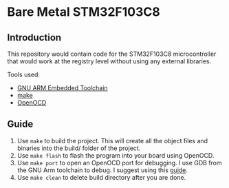 # Bare Metal STM32F103C8
## Introduction

This repository would contain code for the STM32F103C8 microcontroller that would work at the registry level without using any external libraries.

Tools used:
* [GNU ARM Embedded Toolchain](https://developer.arm.com/tools-and-software/open-source-software/developer-tools/gnu-toolchain)
* [make](https://www.gnu.org/software/make/)
* [OpenOCD](http://openocd.org/)

## Guide
1. Use `make` to build the project. This will create all the object files and binaries into the build/ folder of the project.
2. Use `make flash` to flash the program into your board using OpenOCD.
3. Use `make port` to open an OpenOCD port for debugging. I use GDB from the GNU Arm toolchain to debug. I suggest using this [guide](https://stackoverflow.com/questions/38033130/how-to-use-the-gdb-gnu-debugger-and-openocd-for-microcontroller-debugging-fr).
4. Use `make clean` to delete build directory after you are done.
